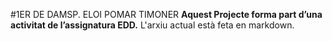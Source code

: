 #1ER DE DAMSP. ELOI POMAR TIMONER
**Aquest Projecte forma part d’una activitat de l’assignatura EDD.** 
L'arxiu actual està feta en markdown.
